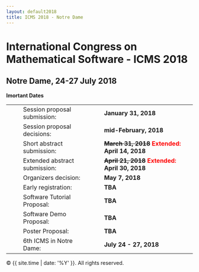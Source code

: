 ```yaml
---
layout: default2018
title: ICMS 2018 - Notre Dame
---
```


# International Congress on Mathematical Software - ICMS 2018
## Notre Dame, 24-27 July 2018

**Imortant Dates**

<table>
<tr><td>&nbsp;&nbsp;&nbsp;&nbsp;&nbsp;</td>
            	<td>Session proposal submission:</td>
            	<td>&nbsp;&nbsp;</td>
                <td><b>January 31, 2018</b></td>
				</tr>
<tr><td>&nbsp;&nbsp;&nbsp;&nbsp;&nbsp;</td>
            	<td>Session proposal decisions:</td>
            	<td>&nbsp;&nbsp;</td>
                <td><b>mid-February, 2018</b></td>
				</tr>
<tr><td>&nbsp;&nbsp;&nbsp;&nbsp;&nbsp;</td>
            	<td>Short abstract submission:</td>
            	<td>&nbsp;&nbsp;</td>
                <td><b><strike>March 31, 2018</strike> <font color="red">Extended: </font>April 14, 2018</b></td>
            </tr>
	    <tr><td>&nbsp;</td>
            	<td>Extended abstract submission:</td>
            	<td>&nbsp;&nbsp;</td>
                <td><b><strike>April 21, 2018</strike> <font color="red">Extended: </font>April 30, 2018</b></td>
            </tr>
	    <tr><td>&nbsp;</td>
            	<td>Organizers decision:</td>
            	<td>&nbsp;&nbsp;</td>
                <td><b>May 7, 2018</b></td>
            </tr>            
	    <tr><td>&nbsp;</td>
            	<td>Early registration:</td>
            	<td>&nbsp;&nbsp;</td>
                <td><b>TBA</b></td>
            </tr>            
	    <tr><td>&nbsp;</td>
            	<td>Software Tutorial Proposal:</td>
            	<td>&nbsp;&nbsp;</td>
                <td><b>TBA</b></td>
            </tr>
	    <tr><td>&nbsp;</td>
            	<td>Software Demo Proposal:</td>
            	<td>&nbsp;&nbsp;</td>
                <td><b>TBA</b></td>
            </tr>                                            		
	    <tr><td>&nbsp;</td>
            	<td>Poster Proposal:</td>
            	<td>&nbsp;&nbsp;</td>
                <td><b>TBA</b></td>
            </tr>
	    <tr><td>&nbsp;</td>
		<td>6th ICMS in Notre Dame:</td>
            	<td>&nbsp;&nbsp;</td>
                <td><b>July  24 - 27, 2018</b></td>
            </tr>                               
           </table>

<p>&copy; {{ site.time | date: '%Y' }}. All rights reserved.</p>

